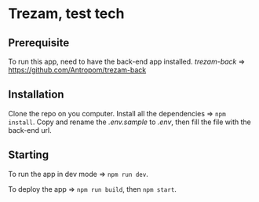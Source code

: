 # Trezam, test tech

## Prerequisite

To run this app, need to have the back-end app installed.
*trezam-back* => https://github.com/Antropom/trezam-back

## Installation

Clone the repo on you computer.
Install all the dependencies => `npm install`.
Copy and rename the *.env.sample* to *.env*, then fill the file with the back-end url.

## Starting

To run the app in dev mode => `npm run dev`.

To deploy the app => `npm run build`, then `npm start`.